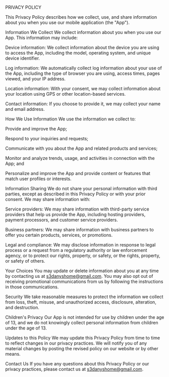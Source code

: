 PRIVACY POLICY

This Privacy Policy describes how we collect, use, and share information about you when you use our mobile application (the "App").

Information We Collect
We collect information about you when you use our App. This information may include:

Device information: We collect information about the device you are using to access the App, including the model, operating system, and unique device identifier.

Log information: We automatically collect log information about your use of the App, including the type of browser you are using, access times, pages viewed, and your IP address.

Location information: With your consent, we may collect information about your location using GPS or other location-based services.

Contact information: If you choose to provide it, we may collect your name and email address.

How We Use Information
We use the information we collect to:

Provide and improve the App;

Respond to your inquiries and requests;

Communicate with you about the App and related products and services;

Monitor and analyze trends, usage, and activities in connection with the App; and

Personalize and improve the App and provide content or features that match user profiles or interests.

Information Sharing
We do not share your personal information with third parties, except as described in this Privacy Policy or with your prior consent. We may share information with:

Service providers: We may share information with third-party service providers that help us provide the App, including hosting providers, payment processors, and customer service providers.

Business partners: We may share information with business partners to offer you certain products, services, or promotions.

Legal and compliance: We may disclose information in response to legal process or a request from a regulatory authority or law enforcement agency, or to protect our rights, property, or safety, or the rights, property, or safety of others.

Your Choices
You may update or delete information about you at any time by contacting us at s3danyshome@gmail.com. You may also opt out of receiving promotional communications from us by following the instructions in those communications.

Security
We take reasonable measures to protect the information we collect from loss, theft, misuse, and unauthorized access, disclosure, alteration, and destruction.

Children's Privacy
Our App is not intended for use by children under the age of 13, and we do not knowingly collect personal information from children under the age of 13.

Updates to this Policy
We may update this Privacy Policy from time to time to reflect changes in our privacy practices. We will notify you of any material changes by posting the revised policy on our website or by other means.

Contact Us
If you have any questions about this Privacy Policy or our privacy practices, please contact us at s3danyshome@gmail.com.
